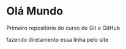 # Olá Mundo
 Primeiro repositório do curso de Git e GitHub

fazendo diretamento essa linha pelo site
